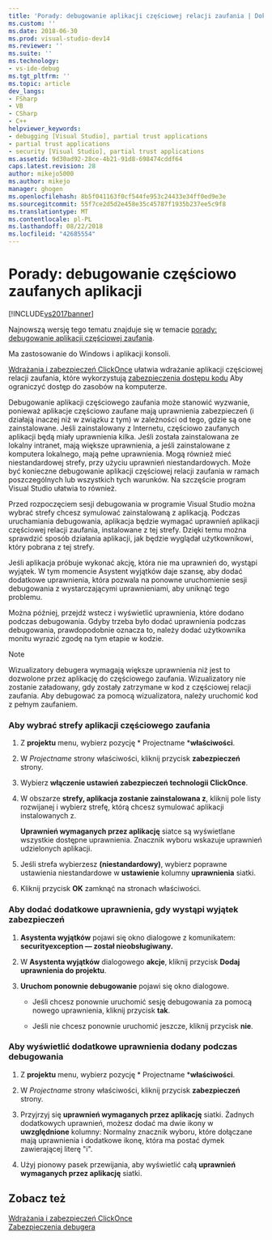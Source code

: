 ```yaml
---
title: 'Porady: debugowanie aplikacji częściowej relacji zaufania | Dokumentacja firmy Microsoft'
ms.custom: ''
ms.date: 2018-06-30
ms.prod: visual-studio-dev14
ms.reviewer: ''
ms.suite: ''
ms.technology:
- vs-ide-debug
ms.tgt_pltfrm: ''
ms.topic: article
dev_langs:
- FSharp
- VB
- CSharp
- C++
helpviewer_keywords:
- debugging [Visual Studio], partial trust applications
- partial trust applications
- security [Visual Studio], partial trust applications
ms.assetid: 9d30ad92-28ce-4b21-91d8-698474cddf64
caps.latest.revision: 28
author: mikejo5000
ms.author: mikejo
manager: ghogen
ms.openlocfilehash: 8b5f041163f0cf544fe953c24433e34ff0ed9e3e
ms.sourcegitcommit: 55f7ce2d5d2e458e35c45787f1935b237ee5c9f8
ms.translationtype: MT
ms.contentlocale: pl-PL
ms.lasthandoff: 08/22/2018
ms.locfileid: "42685554"
---
```

# <a name="how-to-debug-a-partial-trust-application"></a>Porady: debugowanie częściowo zaufanych aplikacji
[!INCLUDE[vs2017banner](../includes/vs2017banner.md)]

Najnowszą wersję tego tematu znajduje się w temacie [porady: debugowanie aplikacji częściowej zaufania](https://docs.microsoft.com/visualstudio/debugger/how-to-debug-a-partial-trust-application).  
  
Ma zastosowanie do Windows i aplikacji konsoli.  
  
 [Wdrażania i zabezpieczeń ClickOnce](../deployment/clickonce-security-and-deployment.md) ułatwia wdrażanie aplikacji częściowej relacji zaufania, które wykorzystują [zabezpieczenia dostępu kodu](http://msdn.microsoft.com/library/859af632-c80d-4736-8d6f-1e01b09ce127) Aby ograniczyć dostęp do zasobów na komputerze.  
  
 Debugowanie aplikacji częściowego zaufania może stanowić wyzwanie, ponieważ aplikacje częściowo zaufane mają uprawnienia zabezpieczeń (i działają inaczej niż w związku z tym) w zależności od tego, gdzie są one zainstalowane. Jeśli zainstalowany z Internetu, częściowo zaufanych aplikacji będą miały uprawnienia kilka. Jeśli została zainstalowana ze lokalny intranet, mają większe uprawnienia, a jeśli zainstalowane z komputera lokalnego, mają pełne uprawnienia. Mogą również mieć niestandardowej strefy, przy użyciu uprawnień niestandardowych. Może być konieczne debugowanie aplikacji częściowej relacji zaufania w ramach poszczególnych lub wszystkich tych warunków. Na szczęście program Visual Studio ułatwia to również.  
  
 Przed rozpoczęciem sesji debugowania w programie Visual Studio można wybrać strefy chcesz symulować zainstalowaną z aplikacją. Podczas uruchamiania debugowania, aplikacja będzie wymagać uprawnień aplikacji częściowej relacji zaufania, instalowane z tej strefy. Dzięki temu można sprawdzić sposób działania aplikacji, jak będzie wyglądał użytkownikowi, który pobrana z tej strefy.  
  
 Jeśli aplikacja próbuje wykonać akcję, która nie ma uprawnień do, wystąpi wyjątek. W tym momencie Asystent wyjątków daje szansę, aby dodać dodatkowe uprawnienia, która pozwala na ponowne uruchomienie sesji debugowania z wystarczającymi uprawnieniami, aby uniknąć tego problemu.  
  
 Można później, przejdź wstecz i wyświetlić uprawnienia, które dodano podczas debugowania. Gdyby trzeba było dodać uprawnienia podczas debugowania, prawdopodobnie oznacza to, należy dodać użytkownika monitu wyrazić zgodę na tym etapie w kodzie.  
  
> [!NOTE]
>  Wizualizatory debugera wymagają większe uprawnienia niż jest to dozwolone przez aplikację do częściowego zaufania. Wizualizatory nie zostanie załadowany, gdy zostały zatrzymane w kod z częściowej relacji zaufania. Aby debugować za pomocą wizualizatora, należy uruchomić kod z pełnym zaufaniem.  
  
### <a name="to-choose-a-zone-for-your-partial-trust-application"></a>Aby wybrać strefy aplikacji częściowego zaufania  
  
1.  Z **projektu** menu, wybierz pozycję * Projectname ***właściwości**.  
  
2.  W *Projectname* strony właściwości, kliknij przycisk **zabezpieczeń** strony.  
  
3.  Wybierz **włączenie ustawień zabezpieczeń technologii ClickOnce**.  
  
4.  W obszarze **strefy, aplikacja zostanie zainstalowana z**, kliknij pole listy rozwijanej i wybierz strefę, którą chcesz symulować aplikacji instalowanych z.  
  
     **Uprawnień wymaganych przez aplikację** siatce są wyświetlane wszystkie dostępne uprawnienia. Znacznik wyboru wskazuje uprawnień udzielonych aplikacji.  
  
5.  Jeśli strefa wybierzesz **(niestandardowy)**, wybierz poprawne ustawienia niestandardowe w **ustawienie** kolumny **uprawnienia** siatki.  
  
6.  Kliknij przycisk **OK** zamknąć na stronach właściwości.  
  
### <a name="to-add-an-extra-permission-when-a-security-exception-occurs"></a>Aby dodać dodatkowe uprawnienia, gdy wystąpi wyjątek zabezpieczeń  
  
1.  **Asystenta wyjątków** pojawi się okno dialogowe z komunikatem: **securityexception — został nieobsługiwany.**  
  
2.  W **Asystenta wyjątków** dialogowego **akcje**, kliknij przycisk **Dodaj uprawnienia do projektu**.  
  
3.  **Uruchom ponownie debugowanie** pojawi się okno dialogowe.  
  
    -   Jeśli chcesz ponownie uruchomić sesję debugowania za pomocą nowego uprawnienia, kliknij przycisk **tak**.  
  
    -   Jeśli nie chcesz ponownie uruchomić jeszcze, kliknij przycisk **nie**.  
  
### <a name="to-view-extra-permissions-added-while-debugging"></a>Aby wyświetlić dodatkowe uprawnienia dodany podczas debugowania  
  
1.  Z **projektu** menu, wybierz pozycję * Projectname ***właściwości**.  
  
2.  W *Projectname* strony właściwości, kliknij przycisk **zabezpieczeń** strony.  
  
3.  Przyjrzyj się **uprawnień wymaganych przez aplikację** siatki. Żadnych dodatkowych uprawnień, możesz dodać ma dwie ikony w **uwzględnione** kolumny: Normalny znacznik wyboru, które dołączane mają uprawnienia i dodatkowe ikonę, która ma postać dymek zawierającej literę "i".  
  
4.  Użyj pionowy pasek przewijania, aby wyświetlić całą **uprawnień wymaganych przez aplikację** siatki.  
  
## <a name="see-also"></a>Zobacz też  
 [Wdrażania i zabezpieczeń ClickOnce](../deployment/clickonce-security-and-deployment.md)   
 [Zabezpieczenia debugera](../debugger/debugger-security.md)



